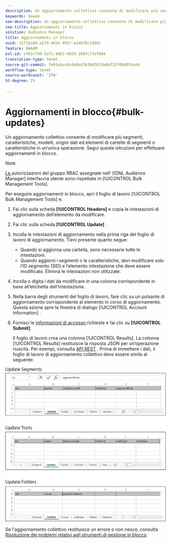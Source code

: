 ```yaml
---
description: Un aggiornamento collettivo consente di modificare più segmenti, caratteristiche, modelli, origini dati ed elementi di cartelle di segmenti o caratteristiche in un’unica operazione. Segui queste istruzioni per effettuare aggiornamenti in blocco.
keywords: baaam
seo-description: Un aggiornamento collettivo consente di modificare più segmenti, caratteristiche, modelli, origini dati ed elementi di cartelle di segmenti o caratteristiche in un’unica operazione. Segui queste istruzioni per effettuare aggiornamenti in blocco.
seo-title: Aggiornamenti in blocco
solution: Audience Manager
title: Aggiornamenti in blocco
uuid: 22f1badd-a274-4d3e-9957-a24bf8c1d0dc
feature: BAAAM
exl-id: ef01c7d0-5af1-4db7-9859-1087c1fef684
translation-type: tm+mt
source-git-commit: fe01ebac8c0d0ad3630d3853e0bf32f0b00f6a44
workflow-type: tm+mt
source-wordcount: '274'
ht-degree: 2%

---
```


# Aggiornamenti in blocco{#bulk-updates}

Un aggiornamento collettivo consente di modificare più segmenti, caratteristiche, modelli, origini dati ed elementi di cartelle di segmenti o caratteristiche in un’unica operazione. Segui queste istruzioni per effettuare aggiornamenti in blocco.

<!-- 

t_bulk_updates.xml

 -->

>[!NOTE]
>
>[Le ](../../features/administration/administration-overview.md) autorizzazioni del gruppo RBAC assegnate nell’ [!DNL Audience Manager] interfaccia utente sono rispettate in  [!UICONTROL Bulk Management Tools].

Per eseguire aggiornamenti in blocco, apri il foglio di lavoro [!UICONTROL Bulk Management Tools] e:

1. Fai clic sulla scheda **[!UICONTROL Headers]** e copia le intestazioni di aggiornamento dell’elemento da modificare.
2. Fai clic sulla scheda **[!UICONTROL Update]** .
3. Incolla le intestazioni di aggiornamento nella prima riga del foglio di lavoro di aggiornamento. Tieni presente quanto segue:

   * Quando si aggiorna una cartella, sono necessarie tutte le intestazioni.
   * Quando aggiorni i segmenti o le caratteristiche, devi modificare solo l’ID segmento (SID) e l’elemento intestazione che deve essere modificato. Elimina le intestazioni non utilizzate.

4. Incolla o digita i dati da modificare in una colonna corrispondente in base all’etichetta dell’intestazione.
5. Nella barra degli strumenti del foglio di lavoro, fare clic su un pulsante di aggiornamento corrispondente al        elemento in corso di aggiornamento.
Questa azione apre la finestra di dialogo [!UICONTROL Account Information] .

6. Fornisci le [informazioni di accesso ](../../reference/bulk-management-tools/bulk-management-intro.md#auth-reqs) richieste e fai clic su **[!UICONTROL Submit]**.

   Il foglio di lavoro crea una colonna [!UICONTROL Results]. La colonna [!UICONTROL Results] restituisce la risposta JSON per un’operazione riuscita. Per esempi, consulta [API REST](../../api/rest-api-main/rest-api-main.md) . Prima di immettere i dati, il foglio di lavoro di aggiornamento collettivo deve essere simile al seguente:

![](assets/update.png)

Se l&#39;aggiornamento collettivo restituisce un errore o non riesce, consulta [Risoluzione dei problemi relativi agli strumenti di gestione in blocco](../../reference/bulk-management-tools/bulk-troubleshooting.md).

